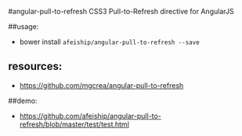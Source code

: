 #angular-pull-to-refresh
CSS3 Pull-to-Refresh directive for AngularJS

##usage:
+ bower install `afeiship/angular-pull-to-refresh --save`

## resources:
+ https://github.com/mgcrea/angular-pull-to-refresh


##demo:
+ https://github.com/afeiship/angular-pull-to-refresh/blob/master/test/test.html
